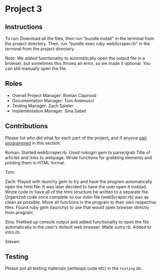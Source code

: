 # Project 3

## Instructions
To run: Download all the files, then run "bundle install" in the terminal from the project directory. Then, run "bundle exec ruby webScraper.rb" in the terminal from the project directory.

Note: We added functionality to automatically open the output file in a browser, but sometimes this throws an error, so we made it optional. You can still manually open the file. 

## Roles
* Overall Project Manager: Roman Claprood
* Documentation Manager: Tom Antenucci
* Testing Manager: Zach Spieler
* Implementation Manager: Sina Sabet

## Contributions
Please list who did what for each part of the project, and if anyone [pair programmed](http://en.wikipedia.org/wiki/Pair_programming) in this section.

Roman: Started webScraper.rb. Used nokogiri gem to parse/grab Title of articles and links to webpage. Wrote functions for grabbing elements 
and printing them in HTML format.

Tom:

Zach: Played with launchy gem to try and have the program automatically open the html file. It was later decided to have the user open it instead. Wrote code to have all of the html structure be written to a separate file. Organized code once complete so our main file (webScraper.rb) was as clean as possible. Move all functions in the program to their own respective files. Found ruby gem (launchy) to use that would open browser directly from program.

Sina: Prettied up console output and added functionality to open the file automatically in the user's default web browser. Made outro.rb. Added to intro.rb. 

Steven:

## Testing
Please put all testing materials (writeups code etc) in the `testing` dir.
